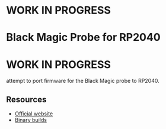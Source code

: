 # WORK IN PROGRESS
# Black Magic Probe for RP2040
# WORK IN PROGRESS

attempt to port firmware for the Black Magic probe to RP2040.

## Resources

* [Official website](https://black-magic.org/index.html)
* [Binary builds](https://github.com/blackmagic-debug/blackmagic/releases)
